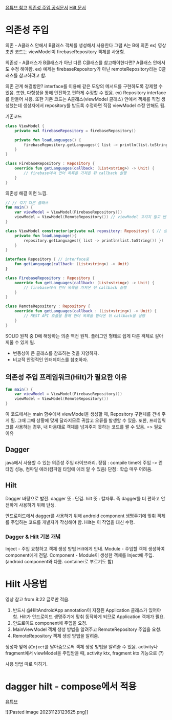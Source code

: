 [유튜브 참고](https://www.youtube.com/watch?v=wZn-zpwvxCU)
[의존성 주입 공식문서](https://developer.android.com/training/dependency-injection?hl=ko)
[Hilt 문서](https://developer.android.com/training/dependency-injection/hilt-android?hl=ko)
# 의존성 주입

의존 - A클래스 안에서 B클래스 객체를 생성해서 사용한다 그럼 A는 B에 의존
ex) 영상 초반 코드는 viewModel이 firebaseRepository 객체를 사용함.

의존성 - A클래스가 B클래스가 아닌 다른 C클래스를 참고해야한다면? A클래스 안에서도 수정 해야함.  ex) 예제는 firebaseRepository가 아닌 remoteRepository라는 C클래스를 참고하려고 함.

의존 관계 해결방안?
	interface를 이용해 같은 모양의 메서드를 구현하도록 강제할 수 있음. 또한, 다형성을 통해 안전하고 편하게 수정할 수 있음.
	ex) Repository interface를 만들어 사용.
	또한 기존 코드는 A클래스(viewModel 클래스) 안에서 객체를 직접 생성했는데 생성자에서 repository를 받도록 수정하면 직접 viewModel 수정 안해도 됨. 


기존코드
```kotlin
class ViewModel {
	private val firebaseRepository = firebaseRepository()

	private fun loadLanguages() {
		firebaseRepository.getLanguages({ list -> println(list.toString()) })
	}
}

class FirebaseRepository : Repository {
	override fun getLanguages(callback: (List<string>) -> Unit) {
		// firebase에서 언어 목록을 가져온 뒤 callback 실행
	}
}
```

의존성 해결 이런 느낌.
```kotlin
// // 각기 다른 클래스
fun main() {
	var viewModel = ViewModel(FirebaseRepository())
	viewModel = ViewModel(RemoteRepository()) // viewModel 고치지 않고 변경
}

class ViewModel constructor(private val repository: Repository) { // 생성자로
	private fun loadLanguage(){
		repository.getLanguages({ list -> println(list.toString()) })
	}
}

interface Repository { // interface로
	fun getLangugage(callback: (List<string>) -> Unit)
}

class FirebaseRepository : Repository {
	override fun getLanguages(callback: (List<string>) -> Unit) {
		// firebase에서 언어 목록을 가져온 뒤 callback 실행
	}
}

class RemoteRepository : Repository {
	override fun getLanguages(callback : (List<string>) -> Unit) {
		// REST API 호출을 통해 언어 목록을 받아온 뒤 callback을 실행
	}
}
```


SOLID 원칙 중 D에 해당하는 의존 역전 원칙.
플러그인 형태로 쉽게 다른 객체로 갈아 끼울 수 있게 됨.

- 변동성이 큰 클래스를 참조하는 것을 지양하자.
- 비교적 안정적인 인터페이스를 참조하자.

## 의존성 주입 프레임워크(Hilt)가 필요한 이유

```kotlin
fun main() {
	var viewModel = ViewModel(FirebaseRepository())
	viewModel = ViewModel(RemoteRepository())
}
```

이 코드에서는 main 함수에서 viewModel을 생성할 때, Repository 구현체를 건네 주게 됨.
그때 그때 상황에 맞게 달라지므로 귀찮고 오류를 발생할 수 있음.
또한, 프레임워크를 사용하는 경우, 내 마음대로 객체를 넘겨주지 못하는 코드를 짤 수 있음.
=> 필요 이유

## Dagger

java에서 사용할 수 있는 의존성 주입 라이브러리.
장점 : compile time에 주입 -> 런타임 성능, 컴파일 에러(컴파일 타임에 에러 알 수 있음)
단점 : 학습 매우 어려움.



## Hilt

Dagger 바탕으로  발전. dagger 뜻 : 단검. hilt 뜻 : 칼자루. 
즉 dagger를 더 편하고 안전하게 사용하기 위해 탄생.

안드로이드에서 dagger를 사용하기 위해 android component 생명주기에 맞춰 객체를 주입하는 코드를 개발자가 작성해야 함.
Hilt는 이 작업을 대신 수행.

### Dagger & Hilt 기본 개념

Inject - 주입 요청하고 객체 생성 방법 Hilt에게 안내.
Module - 주입할 객체 생성하여 component에게 전달.
Component - Module이 생성한 객체를 Inject에 주입.(android component와 다름. container로 부르기도 함)

# Hilt 사용법

영상 참고 from 8:22 글로만 적음.
1. 반드시 @HiltAndroidApp annotation이 지정된 Application 클래스가 있어야 함.
	Hilt가 안드로이드 생명주기에 맞춰 동작하게 되므로 Application 객체가 필요.
2. 안드로이드 component에 주입을 요청.
3. MainViewModel 객체 생성 방법을 알려주고 RemoteRepository 주입을 요청.
4. RemoteRepository 객체 생성 방법을 알려줌.

생성자 앞에 `@Inject`를 달아줌으로써 객체 생성 방법을 알려줄 수 있음.
activity나 fragment에서 viewModel을 주입받을 때, activity ktx, fragment ktx 기능으로 (?)

사용 방법 따로 익히기.



# dagger hilt - compose에서 적용

[유튜브](https://www.youtube.com/watch?v=bbMsuI2p1DQ)

![[Pasted image 20231123123625.png]]